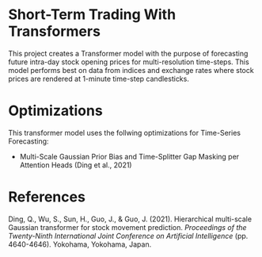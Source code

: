 # Short-Term Trading With Transformers
This project creates a Transformer model with the purpose of forecasting future intra-day stock opening prices for multi-resolution time-steps. This model performs best on data from indices and exchange rates where stock prices are rendered at 1-minute time-step candlesticks.

# Optimizations

This transformer model uses the follwing optimizations for Time-Series Forecasting:

- Multi-Scale Gaussian Prior Bias and Time-Splitter Gap Masking per Attention Heads (Ding et al., 2021)

# References

Ding, Q., Wu, S., Sun, H., Guo, J., & Guo, J. (2021). Hierarchical multi-scale Gaussian transformer for stock movement prediction. *Proceedings of the Twenty-Ninth International Joint Conference on Artificial Intelligence* (pp. 4640-4646). Yokohama, Yokohama, Japan.